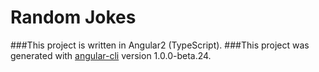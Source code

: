 # Random Jokes
###This project is written in Angular2 (TypeScript).
###This project was generated with [angular-cli](https://github.com/angular/angular-cli) version 1.0.0-beta.24.

